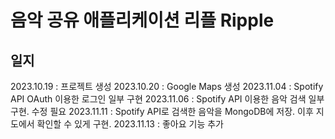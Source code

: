# 음악 공유 애플리케이션 리플 Ripple

## 일지

2023.10.19 : 프로젝트 생성
2023.10.20 : Google Maps 생성
2023.11.04 : Spotify API OAuth 이용한 로그인 일부 구현
2023.11.06 : Spotify API 이용한 음악 검색 일부 구현. 수정 필요
2023.11.11 : Spotify API로 검색한 음악을 MongoDB에 저장. 이후 지도에서 확인할 수 있게 구현.
2023.11.13 : 좋아요 기능 추가